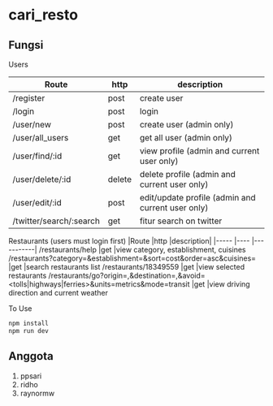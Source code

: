 # cari_resto
## Fungsi

Users

|Route                  |http |description|
|-----                  |---- |-----------|
/register               |post  |create user
/login                  |post  |login
/user/new               |post  |create user (admin only)
/user/all_users         |get  |get all user (admin only)
/user/find/:id          |get  |view profile (admin and current user only)
/user/delete/:id        |delete  |delete profile (admin and current user only)
/user/edit/:id          |post  |edit/update profile (admin and current user only)
/twitter/search/:search         |get  |fitur search on twitter

Restaurants (users must login first)
|Route                  |http |description|
|-----                  |---- |-----------|
/restaurants/help               |get  |view category, establishment, cuisines
/restaurants?category=<id>&establishment=<id>&sort=cost&order=asc&cuisines=<id>                  |get  |search restaurants list
/restaurants/18349559              |get  |view selected restaurants
/restaurants/go?origin=<lat>,<lon>&destination=<lat>,<lon>&avoid=<tolls|highways|ferries>&units=metrics&mode=transit        |get  |view driving direction and current weather

To Use
```javascript
npm install
npm run dev
```

## Anggota
1. ppsari
2. ridho
3. raynormw
